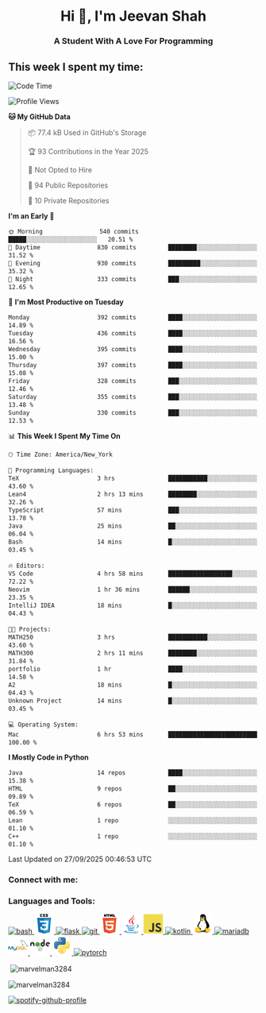 <h1 align="center">Hi 👋, I'm Jeevan Shah</h1>
<h3 align="center">A Student With A Love For Programming</h3>

## This week I spent my time:

<!--START_SECTION:waka-->
![Code Time](http://img.shields.io/badge/Code%20Time-617%20hrs%2025%20mins-blue)

![Profile Views](http://img.shields.io/badge/Profile%20Views-0-blue)

**🐱 My GitHub Data** 

> 📦 77.4 kB Used in GitHub's Storage 
 > 
> 🏆 93 Contributions in the Year 2025
 > 
> 🚫 Not Opted to Hire
 > 
> 📜 94 Public Repositories 
 > 
> 🔑 10 Private Repositories 
 > 
**I'm an Early 🐤** 

```text
🌞 Morning                540 commits         █████░░░░░░░░░░░░░░░░░░░░   20.51 % 
🌆 Daytime                830 commits         ████████░░░░░░░░░░░░░░░░░   31.52 % 
🌃 Evening                930 commits         █████████░░░░░░░░░░░░░░░░   35.32 % 
🌙 Night                  333 commits         ███░░░░░░░░░░░░░░░░░░░░░░   12.65 % 
```
📅 **I'm Most Productive on Tuesday** 

```text
Monday                   392 commits         ████░░░░░░░░░░░░░░░░░░░░░   14.89 % 
Tuesday                  436 commits         ████░░░░░░░░░░░░░░░░░░░░░   16.56 % 
Wednesday                395 commits         ████░░░░░░░░░░░░░░░░░░░░░   15.00 % 
Thursday                 397 commits         ████░░░░░░░░░░░░░░░░░░░░░   15.08 % 
Friday                   328 commits         ███░░░░░░░░░░░░░░░░░░░░░░   12.46 % 
Saturday                 355 commits         ███░░░░░░░░░░░░░░░░░░░░░░   13.48 % 
Sunday                   330 commits         ███░░░░░░░░░░░░░░░░░░░░░░   12.53 % 
```


📊 **This Week I Spent My Time On** 

```text
🕑︎ Time Zone: America/New_York

💬 Programming Languages: 
TeX                      3 hrs               ███████████░░░░░░░░░░░░░░   43.60 % 
Lean4                    2 hrs 13 mins       ████████░░░░░░░░░░░░░░░░░   32.26 % 
TypeScript               57 mins             ███░░░░░░░░░░░░░░░░░░░░░░   13.78 % 
Java                     25 mins             ██░░░░░░░░░░░░░░░░░░░░░░░   06.04 % 
Bash                     14 mins             █░░░░░░░░░░░░░░░░░░░░░░░░   03.45 % 

🔥 Editors: 
VS Code                  4 hrs 58 mins       ██████████████████░░░░░░░   72.22 % 
Neovim                   1 hr 36 mins        ██████░░░░░░░░░░░░░░░░░░░   23.35 % 
IntelliJ IDEA            18 mins             █░░░░░░░░░░░░░░░░░░░░░░░░   04.43 % 

🐱‍💻 Projects: 
MATH250                  3 hrs               ███████████░░░░░░░░░░░░░░   43.60 % 
MATH300                  2 hrs 11 mins       ████████░░░░░░░░░░░░░░░░░   31.84 % 
portfolio                1 hr                ████░░░░░░░░░░░░░░░░░░░░░   14.58 % 
A2                       18 mins             █░░░░░░░░░░░░░░░░░░░░░░░░   04.43 % 
Unknown Project          14 mins             █░░░░░░░░░░░░░░░░░░░░░░░░   03.45 % 

💻 Operating System: 
Mac                      6 hrs 53 mins       █████████████████████████   100.00 % 
```

**I Mostly Code in Python** 

```text
Java                     14 repos            ████░░░░░░░░░░░░░░░░░░░░░   15.38 % 
HTML                     9 repos             ██░░░░░░░░░░░░░░░░░░░░░░░   09.89 % 
TeX                      6 repos             ██░░░░░░░░░░░░░░░░░░░░░░░   06.59 % 
Lean                     1 repo              ░░░░░░░░░░░░░░░░░░░░░░░░░   01.10 % 
C++                      1 repo              ░░░░░░░░░░░░░░░░░░░░░░░░░   01.10 % 
```




 Last Updated on 27/09/2025 00:46:53 UTC
<!--END_SECTION:waka-->

<h3 align="left">Connect with me:</h3>
<p align="left">

</p>

<h3 align="left">Languages and Tools:</h3>
<p align="left"> <a href="https://www.gnu.org/software/bash/" target="_blank"> <img src="https://www.vectorlogo.zone/logos/gnu_bash/gnu_bash-icon.svg" alt="bash" width="40" height="40"/> </a> <a href="https://www.w3schools.com/css/" target="_blank"> <img src="https://raw.githubusercontent.com/devicons/devicon/master/icons/css3/css3-original-wordmark.svg" alt="css3" width="40" height="40"/> </a> <a href="https://flask.palletsprojects.com/" target="_blank"> <img src="https://www.vectorlogo.zone/logos/pocoo_flask/pocoo_flask-icon.svg" alt="flask" width="40" height="40"/> </a> <a href="https://git-scm.com/" target="_blank"> <img src="https://www.vectorlogo.zone/logos/git-scm/git-scm-icon.svg" alt="git" width="40" height="40"/> </a> <a href="https://www.w3.org/html/" target="_blank"> <img src="https://raw.githubusercontent.com/devicons/devicon/master/icons/html5/html5-original-wordmark.svg" alt="html5" width="40" height="40"/> </a> <a href="https://www.java.com" target="_blank"> <img src="https://raw.githubusercontent.com/devicons/devicon/master/icons/java/java-original.svg" alt="java" width="40" height="40"/> </a> <a href="https://developer.mozilla.org/en-US/docs/Web/JavaScript" target="_blank"> <img src="https://raw.githubusercontent.com/devicons/devicon/master/icons/javascript/javascript-original.svg" alt="javascript" width="40" height="40"/> </a> <a href="https://kotlinlang.org" target="_blank"> <img src="https://www.vectorlogo.zone/logos/kotlinlang/kotlinlang-icon.svg" alt="kotlin" width="40" height="40"/> </a> <a href="https://www.linux.org/" target="_blank"> <img src="https://raw.githubusercontent.com/devicons/devicon/master/icons/linux/linux-original.svg" alt="linux" width="40" height="40"/> </a> <a href="https://mariadb.org/" target="_blank"> <img src="https://www.vectorlogo.zone/logos/mariadb/mariadb-icon.svg" alt="mariadb" width="40" height="40"/> </a> <a href="https://www.mysql.com/" target="_blank"> <img src="https://raw.githubusercontent.com/devicons/devicon/master/icons/mysql/mysql-original-wordmark.svg" alt="mysql" width="40" height="40"/> </a> <a href="https://nodejs.org" target="_blank"> <img src="https://raw.githubusercontent.com/devicons/devicon/master/icons/nodejs/nodejs-original-wordmark.svg" alt="nodejs" width="40" height="40"/> </a> <a href="https://www.python.org" target="_blank"> <img src="https://raw.githubusercontent.com/devicons/devicon/master/icons/python/python-original.svg" alt="python" width="40" height="40"/> </a> <a href="https://pytorch.org/" target="_blank"> <img src="https://www.vectorlogo.zone/logos/pytorch/pytorch-icon.svg" alt="pytorch" width="40" height="40"/> </a> </p>


<p>&nbsp;<img align="center" src="https://github-readme-stats.vercel.app/api?username=marvelman3284&show_icons=true&locale=en&theme=blue-green" alt="marvelman3284" /></p>

<p><img align="center" src="https://github-readme-streak-stats.herokuapp.com/?user=marvelman3284&theme=blue-green" alt="marvelman3284" /></p>


[![spotify-github-profile](https://spotify-github-profile.vercel.app/api/view?uid=lp0lvf5zzesrwq2hdzmfnkjsq&cover_image=true&theme=default)](https://github.com/kittinan/spotify-github-profile)
